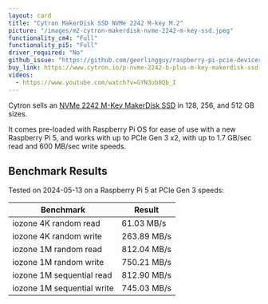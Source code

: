 ```yaml
---
layout: card
title: "Cytron MakerDisk SSD NVMe 2242 M-key M.2"
picture: "/images/m2-cytron-makerdisk-nvme-2242-m-key-ssd.jpeg"
functionality_cm4: "Full"
functionality_pi5: "Full"
driver_required: "No"
github_issue: "https://github.com/geerlingguy/raspberry-pi-pcie-devices/issues/632"
buy_link: https://www.cytron.io/p-nvme-2242-b-plus-m-key-makerdisk-ssd-128gb-preloaded-rpi-os
videos:
  - https://www.youtube.com/watch?v=GYN3ub8Qb_I
---
```

Cytron sells an [NVMe 2242 M-Key MakerDisk SSD](https://www.cytron.io/p-nvme-2242-b-plus-m-key-makerdisk-ssd-128gb-preloaded-rpi-os) in 128, 256, and 512 GB sizes.

It comes pre-loaded with Raspberry Pi OS for ease of use with a new Raspberry Pi 5, and works with up to PCIe Gen 3 x2, with up to 1.7 GB/sec read and 600 MB/sec write speeds.

## Benchmark Results

Tested on 2024-05-13 on a Raspberry Pi 5 at PCIe Gen 3 speeds:

| Benchmark                  | Result |
| -------------------------- | ------ |
| iozone 4K random read      | 61.03 MB/s |
| iozone 4K random write     | 263.89 MB/s |
| iozone 1M random read      | 812.04 MB/s |
| iozone 1M random write     | 750.21 MB/s |
| iozone 1M sequential read  | 812.90 MB/s |
| iozone 1M sequential write | 745.03 MB/s |
